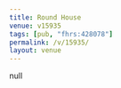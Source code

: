 ```yaml
---
title: Round House
venue: v15935
tags: [pub, "fhrs:428078"]
permalink: /v/15935/
layout: venue
---
```

null